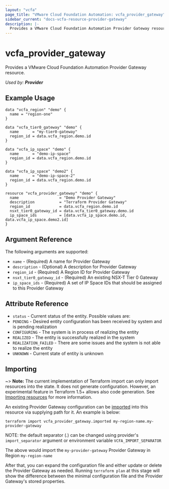 ```yaml
---
layout: "vcfa"
page_title: "VMware Cloud Foundation Automation: vcfa_provider_gateway"
sidebar_current: "docs-vcfa-resource-provider-gateway"
description: |-
  Provides a VMware Cloud Foundation Automation Provider Gateway resource.
---
```


# vcfa\_provider\_gateway

Provides a VMware Cloud Foundation Automation Provider Gateway resource.

_Used by: **Provider**_

## Example Usage

```hcl
data "vcfa_region" "demo" {
  name = "region-one"
}

data "vcfa_tier0_gateway" "demo" {
  name      = "my-tier0-gateway"
  region_id = data.vcfa_region.demo.id
}

data "vcfa_ip_space" "demo" {
  name      = "demo-ip-space"
  region_id = data.vcfa_region.demo.id
}

data "vcfa_ip_space" "demo2" {
  name      = "demo-ip-space-2"
  region_id = data.vcfa_region.demo.id
}

resource "vcfa_provider_gateway" "demo" {
  name                  = "Demo Provider Gateway"
  description           = "Terraform Provider Gateway"
  region_id             = data.vcfa_region.demo.id
  nsxt_tier0_gateway_id = data.vcfa_tier0_gateway.demo.id
  ip_space_ids          = [data.vcfa_ip_space.demo.id, data.vcfa_ip_space.demo2.id]
}
```

## Argument Reference

The following arguments are supported:

* `name` - (Required) A name for Provider Gateway
* `description` - (Optional) A description for Provider Gateway
* `region_id` - (Required) A Region ID for Provider Gateway
* `nsxt_tier0_gateway_id` - (Required) An existing NSX-T Tier 0 Gateway
* `ip_space_ids` - (Required) A set of IP Space IDs that should be assigned to this Provider Gateway

## Attribute Reference

* `status` - Current status of the entity. Possible values are:
 * `PENDING` - Desired entity configuration has been received by system and is pending realization
 * `CONFIGURING` - The system is in process of realizing the entity
 * `REALIZED` - The entity is successfully realized in the system
 * `REALIZATION_FAILED` - There are some issues and the system is not able to realize the entity
 * `UNKNOWN` - Current state of entity is unknown

## Importing

~> **Note:** The current implementation of Terraform import can only import resources into the
state. It does not generate configuration. However, an experimental feature in Terraform 1.5+ allows
also code generation. See [Importing resources][importing-resources] for more information.

An existing Provider Gateway configuration can be [imported][docs-import] into this resource via
supplying path for it. An example is below:

```
terraform import vcfa_provider_gateway.imported my-region-name.my-provider-gateway
```

NOTE: the default separator (.) can be changed using provider's `import_separator` argument or environment variable `VCFA_IMPORT_SEPARATOR`

The above would import the `my-provider-gateway` Provider Gateway in Region `my-region-name`

After that, you can expand the configuration file and either update or delete the Provider Gateway as needed. Running `terraform plan`
at this stage will show the difference between the minimal configuration file and the Provider Gateway's stored properties.

[docs-import]: https://www.terraform.io/docs/import
[importing-resources]: /providers/vmware/vcfa/latest/docs/guides/importing_resources